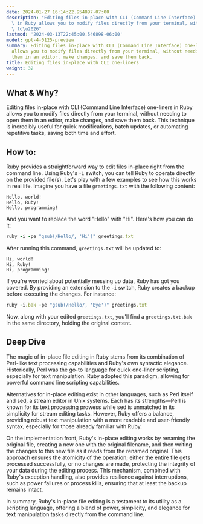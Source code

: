 ```yaml
---
date: 2024-01-27 16:14:22.954897-07:00
description: "Editing files in-place with CLI (Command Line Interface) one-liners\
  \ in Ruby allows you to modify files directly from your terminal, without needing\
  \ to\u2026"
lastmod: '2024-03-13T22:45:00.546898-06:00'
model: gpt-4-0125-preview
summary: Editing files in-place with CLI (Command Line Interface) one-liners in Ruby
  allows you to modify files directly from your terminal, without needing to open
  them in an editor, make changes, and save them back.
title: Editing files in-place with CLI one-liners
weight: 32
---
```


## What & Why?

Editing files in-place with CLI (Command Line Interface) one-liners in Ruby allows you to modify files directly from your terminal, without needing to open them in an editor, make changes, and save them back. This technique is incredibly useful for quick modifications, batch updates, or automating repetitive tasks, saving both time and effort.

## How to:

Ruby provides a straightforward way to edit files in-place right from the command line. Using Ruby's `-i` switch, you can tell Ruby to operate directly on the provided file(s). Let's play with a few examples to see how this works in real life. Imagine you have a file `greetings.txt` with the following content:

```
Hello, world!
Hello, Ruby!
Hello, programming!
```

And you want to replace the word "Hello" with "Hi". Here's how you can do it:

```Ruby
ruby -i -pe "gsub(/Hello/, 'Hi')" greetings.txt
```

After running this command, `greetings.txt` will be updated to:

```
Hi, world!
Hi, Ruby!
Hi, programming!
```

If you're worried about potentially messing up data, Ruby has got you covered. By providing an extension to the `-i` switch, Ruby creates a backup before executing the changes. For instance:

```Ruby
ruby -i.bak -pe "gsub(/Hello/, 'Bye')" greetings.txt
```

Now, along with your edited `greetings.txt`, you'll find a `greetings.txt.bak` in the same directory, holding the original content.

## Deep Dive

The magic of in-place file editing in Ruby stems from its combination of Perl-like text processing capabilities and Ruby's own syntactic elegance. Historically, Perl was the go-to language for quick one-liner scripting, especially for text manipulation. Ruby adopted this paradigm, allowing for powerful command line scripting capabilities.

Alternatives for in-place editing exist in other languages, such as Perl itself and sed, a stream editor in Unix systems. Each has its strengths—Perl is known for its text processing prowess while sed is unmatched in its simplicity for stream editing tasks. However, Ruby offers a balance, providing robust text manipulation with a more readable and user-friendly syntax, especially for those already familiar with Ruby.

On the implementation front, Ruby's in-place editing works by renaming the original file, creating a new one with the original filename, and then writing the changes to this new file as it reads from the renamed original. This approach ensures the atomicity of the operation; either the entire file gets processed successfully, or no changes are made, protecting the integrity of your data during the editing process. This mechanism, combined with Ruby's exception handling, also provides resilience against interruptions, such as power failures or process kills, ensuring that at least the backup remains intact.

In summary, Ruby's in-place file editing is a testament to its utility as a scripting language, offering a blend of power, simplicity, and elegance for text manipulation tasks directly from the command line.
